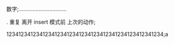 数字;...............................

. 重复 离开 insert 模式前 上次的动作;




1234123412341234123412341234123412341234123412341234;a



















































